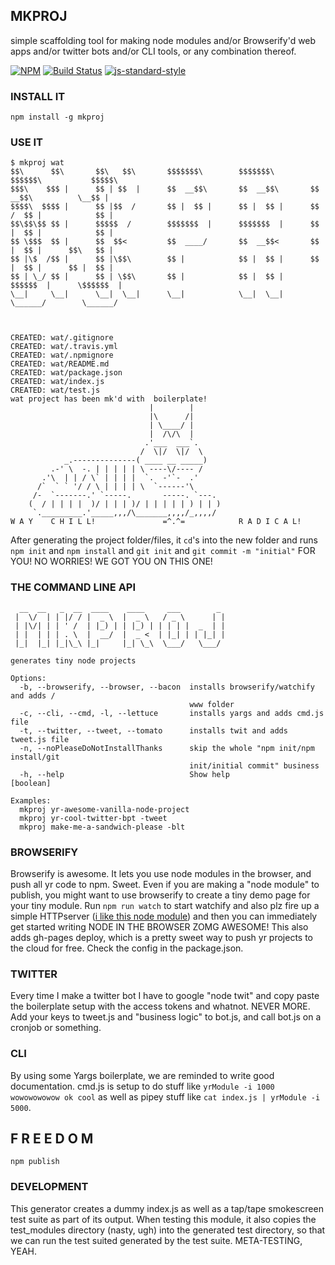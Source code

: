 MKPROJ
--------------------

simple scaffolding tool for making node modules and/or Browserify'd web apps and/or twitter bots and/or CLI tools, or any combination thereof. 

[![NPM](https://nodei.co/npm/mkproj.png)](https://nodei.co/npm/mkproj/)
[![Build Status](https://secure.travis-ci.org/coleww/mkproj.png)](http://travis-ci.org/coleww/mkproj)
[![js-standard-style](https://img.shields.io/badge/code%20style-standard-brightgreen.svg?style=flat)](https://github.com/feross/standard)

### INSTALL IT

`npm install -g mkproj`

### USE IT

```
$ mkproj wat
$$\      $$\       $$\   $$\       $$$$$$$\        $$$$$$$\         $$$$$$\           $$$$$\
$$$\    $$$ |      $$ | $$  |      $$  __$$\       $$  __$$\       $$  __$$\          \__$$ |
$$$$\  $$$$ |      $$ |$$  /       $$ |  $$ |      $$ |  $$ |      $$ /  $$ |            $$ |
$$\$$\$$ $$ |      $$$$$  /        $$$$$$$  |      $$$$$$$  |      $$ |  $$ |            $$ |
$$ \$$$  $$ |      $$  $$<         $$  ____/       $$  __$$<       $$ |  $$ |      $$\   $$ |
$$ |\$  /$$ |      $$ |\$$\        $$ |            $$ |  $$ |      $$ |  $$ |      $$ |  $$ |
$$ | \_/ $$ |      $$ | \$$\       $$ |            $$ |  $$ |       $$$$$$  |      \$$$$$$  |
\__|     \__|      \__|  \__|      \__|            \__|  \__|       \______/        \______/



CREATED: wat/.gitignore
CREATED: wat/.travis.yml
CREATED: wat/.npmignore
CREATED: wat/README.md
CREATED: wat/package.json
CREATED: wat/index.js
CREATED: wat/test.js
wat project has been mk'd with  boilerplate!
                               |        |
                               |\      /|
                               | \____/ |
                               |  /\/\  |
                              .'___  ___`.
                             /  \|/  \|/  \
            _.--------------( ____ __ _____)
         .-' \  -. | | | | | \ ----\/---- /
       .'\  | | / \` | | | |  `.  -'`-  .'
      /`  ` ` '/ / \ | | | | \  `------'\
     /-  `-------.' `-----.       -----. `---.
    (  / | | | |  )/ | | | )/ | | | | | ) | | )
     `._________.'_____,,,/\_______,,,,/_,,,,/
W A Y    C H I L L!               =^.^=            R A D I C A L!
```

After generating the project folder/files, it `cd`'s into the new folder and runs `npm init` and `npm install` and `git init` and `git commit -m "initial"` FOR YOU! NO WORRIES! WE GOT YOU ON THIS ONE!

### THE COMMAND LINE API

```
  __  __   _  __  ____    ____     ___        _
 |  \/  | | |/ / |  _ \  |  _ \   / _ \      | |
 | |\/| | | ' /  | |_) | | |_) | | | | |  _  | |
 | |  | | | . \  |  __/  |  _ <  | |_| | | |_| |
 |_|  |_| |_|\_\ |_|     |_| \_\  \___/   \___/

generates tiny node projects

Options:
  -b, --browserify, --browser, --bacon  installs browserify/watchify and adds /
                                        www folder
  -c, --cli, --cmd, -l, --lettuce       installs yargs and adds cmd.js file
  -t, --twitter, --tweet, --tomato      installs twit and adds tweet.js file
  -n, --noPleaseDoNotInstallThanks      skip the whole "npm init/npm install/git
                                        init/initial commit" business
  -h, --help                            Show help                      [boolean]

Examples:
  mkproj yr-awesome-vanilla-node-project
  mkproj yr-cool-twitter-bpt -tweet
  mkproj make-me-a-sandwich-please -blt

```

### BROWSERIFY

Browserify is awesome. It lets you use node modules in the browser, and push all yr code to npm. Sweet. Even if you are making a "node module" to publish, you might want to use browserify to create a tiny demo page for your tiny module. Run `npm run watch` to start watchify and also plz fire up a simple HTTPserver ([i like this node module](https://www.npmjs.com/package/serve)) and then you can immediately get started writing NODE IN THE BROWSER ZOMG AWESOME! This also adds gh-pages deploy, which is a pretty sweet way to push yr projects to the cloud for free. Check the config in the package.json.

### TWITTER

Every time I make a twitter bot I have to google "node twit" and copy paste the boilerplate setup with the access tokens and whatnot. NEVER MORE. Add your keys to tweet.js and "business logic" to bot.js, and call bot.js on a cronjob or something.

### CLI

By using some Yargs boilerplate, we are reminded to write good documentation. cmd.js is setup to do stuff like `yrModule -i 1000 wowowowowow ok cool` as well as pipey stuff like `cat index.js | yrModule -i 5000`.

## F R E E D O M

`npm publish`

### DEVELOPMENT

This generator creates a dummy index.js as well as a tap/tape smokescreen test suite as part of its output. When testing this module, it also copies the test_modules directory (nasty, ugh) into the generated test directory, so that we can run the test suited generated by the test suite. META-TESTING, YEAH. 
